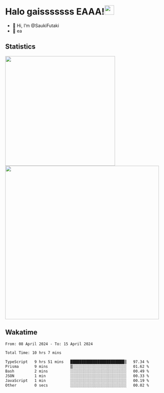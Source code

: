 # Halo  gaisssssss EAAA!<img src="https://media.giphy.com/media/hvRJCLFzcasrR4ia7z/giphy.gif" width="30">

- 👋 Hi, I’m @SaukiFutaki
-  👀 ea 
 
## Statistics

<div>
  
  <img src="https://github-readme-stats.vercel.app/api/top-langs/?username=SaukiFutaki&theme=vue-dark&show_icons=true&hide_border=true&layout=compact" width="350">
  <img src="https://github-readme-streak-stats.herokuapp.com/?user=SaukiFutaki&theme=vue-dark&hide_border=true" width="490">
</div>



## Wakatime

<!--START_SECTION:waka-->

```txt
From: 08 April 2024 - To: 15 April 2024

Total Time: 10 hrs 7 mins

TypeScript   9 hrs 51 mins   ████████████████████████▒   97.34 %
Prisma       9 mins          ▒░░░░░░░░░░░░░░░░░░░░░░░░   01.62 %
Bash         2 mins          ░░░░░░░░░░░░░░░░░░░░░░░░░   00.49 %
JSON         1 min           ░░░░░░░░░░░░░░░░░░░░░░░░░   00.33 %
JavaScript   1 min           ░░░░░░░░░░░░░░░░░░░░░░░░░   00.19 %
Other        0 secs          ░░░░░░░░░░░░░░░░░░░░░░░░░   00.02 %
```

<!--END_SECTION:waka-->


